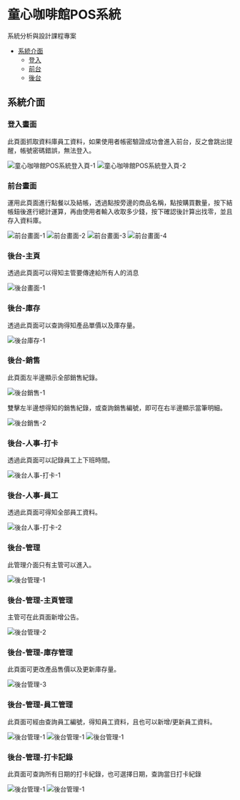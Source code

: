 # 童心咖啡館POS系統
系統分析與設計課程專案

- [系統介面](#系統介面)
  - [登入](#登入畫面)
  - [前台](#前台畫面)
  - [後台](#後台主頁)
  
## 系統介面
### 登入畫面
此頁面抓取資料庫員工資料，如果使用者帳密驗證成功會進入前台，反之會跳出提醒，帳號密碼錯誤，無法登入。

![童心咖啡館POS系統登入頁-1](系統介面/童心咖啡館POS系統登入頁-1.png)
![童心咖啡館POS系統登入頁-2](系統介面/童心咖啡館POS系統登入頁-2.png)

### 前台畫面
運用此頁面進行點餐以及結帳，透過點按旁邊的商品名稱，點按購買數量，按下結帳鈕後進行總計運算，再由使用者輸入收取多少錢，按下確認後計算出找零，並且存入資料庫。

![前台畫面-1](系統介面/前台畫面-1.png)
![前台畫面-2](系統介面/前台畫面-2.png)
![前台畫面-3](系統介面/前台畫面-3.png)
![前台畫面-4](系統介面/前台畫面-4.png)

### 後台-主頁
透過此頁面可以得知主管要傳達給所有人的消息

![後台畫面-1](系統介面/後台主頁-1.png)

### 後台-庫存
透過此頁面可以查詢得知產品單價以及庫存量。

![後台庫存-1](系統介面/後台庫存-1.png)

### 後台-銷售
此頁面左半邊顯示全部銷售紀錄。

![後台銷售-1](系統介面/後台銷售-1.png)

雙擊左半邊想得知的銷售紀錄，或查詢銷售編號，即可在右半邊顯示當筆明細。

![後台銷售-2](系統介面/後台銷售-2.png)

### 後台-人事-打卡
透過此頁面可以記錄員工上下班時間。

![後台人事-打卡-1](系統介面/後台人事-打卡-1.png)

### 後台-人事-員工
透過此頁面可得知全部員工資料。

![後台人事-打卡-2](系統介面/後台人事-打卡-2.png)

### 後台-管理
此管理介面只有主管可以進入。

![後台管理-1](系統介面/後台管理-1.png)

### 後台-管理-主頁管理
主管可在此頁面新增公告。

![後台管理-2](系統介面/後台管理-2.png)

### 後台-管理-庫存管理
此頁面可更改產品售價以及更新庫存量。

![後台管理-3](系統介面/後台管理-3.png)

### 後台-管理-員工管理
此頁面可經由查詢員工編號，得知員工資料，且也可以新增/更新員工資料。

![後台管理-1](系統介面/後台管理-4.png)
![後台管理-1](系統介面/後台管理-5.png)
![後台管理-1](系統介面/後台管理-6.png)

### 後台-管理-打卡記錄
此頁面可查詢所有日期的打卡紀錄，也可選擇日期，查詢當日打卡紀錄

![後台管理-1](系統介面/後台管理-7.png)
![後台管理-1](系統介面/後台管理-8.png)

